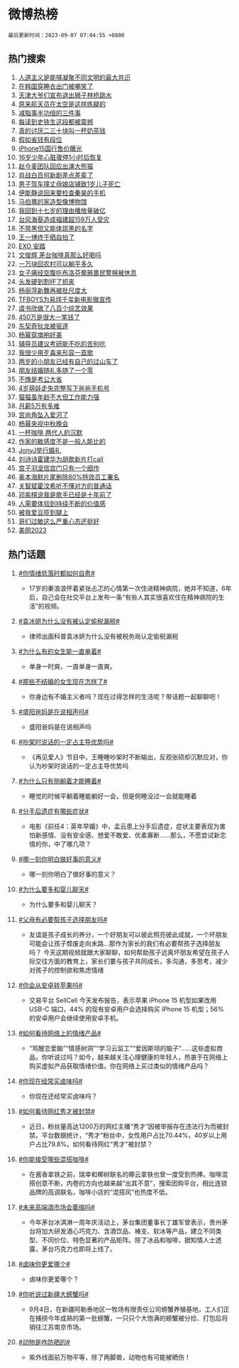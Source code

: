 # 微博热榜

`最后更新时间：2023-09-07 07:04:55 +0800`

## 热门搜索

1. [人道主义是能够凝聚不同文明的最大共识](https://m.weibo.cn/search?containerid=100103type%3D1%26t%3D10%26q%3D%23%E4%BA%BA%E9%81%93%E4%B8%BB%E4%B9%89%E6%98%AF%E8%83%BD%E5%A4%9F%E5%87%9D%E8%81%9A%E4%B8%8D%E5%90%8C%E6%96%87%E6%98%8E%E7%9A%84%E6%9C%80%E5%A4%A7%E5%85%B1%E8%AF%86%23&stream_entry_id=51&isnewpage=1&extparam=seat%3D1%26cate%3D10103%26pos%3D0%26stream_entry_id%3D51%26c_type%3D51%26dgr%3D0%26filter_type%3Drealtimehot%26display_time%3D1694041494%26pre_seqid%3D16940414940320481116&luicode=10000011&lfid=106003type%253D25%2526t%253D3%2526disable_hot%253D1%2526filter_type%253Drealtimehot)
1. [在韩国穿睡衣出门被嘲笑了](https://m.weibo.cn/search?containerid=100103type%3D1%26t%3D10%26q%3D%E5%9C%A8%E9%9F%A9%E5%9B%BD%E7%A9%BF%E7%9D%A1%E8%A1%A3%E5%87%BA%E9%97%A8%E8%A2%AB%E5%98%B2%E7%AC%91%E4%BA%86&stream_entry_id=31&isnewpage=1&extparam=seat%3D1%26lcate%3D5001%26stream_entry_id%3D31%26band_rank%3D1%26c_type%3D31%26dgr%3D0%26cate%3D5001%26realpos%3D1%26pos%3D0%26flag%3D2%26q%3D%25E5%259C%25A8%25E9%259F%25A9%25E5%259B%25BD%25E7%25A9%25BF%25E7%259D%25A1%25E8%25A1%25A3%25E5%2587%25BA%25E9%2597%25A8%25E8%25A2%25AB%25E5%2598%25B2%25E7%25AC%2591%25E4%25BA%2586%26filter_type%3Drealtimehot%26display_time%3D1694041494%26pre_seqid%3D16940414940320481116&luicode=10000011&lfid=106003type%253D25%2526t%253D3%2526disable_hot%253D1%2526filter_type%253Drealtimehot)
1. [天津大爷们宣布退出狮子林桥跳水](https://m.weibo.cn/search?containerid=100103type%3D1%26t%3D10%26q%3D%23%E5%A4%A9%E6%B4%A5%E5%A4%A7%E7%88%B7%E4%BB%AC%E5%AE%A3%E5%B8%83%E9%80%80%E5%87%BA%E7%8B%AE%E5%AD%90%E6%9E%97%E6%A1%A5%E8%B7%B3%E6%B0%B4%23&stream_entry_id=31&isnewpage=1&extparam=seat%3D1%26lcate%3D5001%26stream_entry_id%3D31%26band_rank%3D2%26c_type%3D31%26dgr%3D0%26cate%3D5001%26realpos%3D2%26pos%3D1%26flag%3D0%26q%3D%2523%25E5%25A4%25A9%25E6%25B4%25A5%25E5%25A4%25A7%25E7%2588%25B7%25E4%25BB%25AC%25E5%25AE%25A3%25E5%25B8%2583%25E9%2580%2580%25E5%2587%25BA%25E7%258B%25AE%25E5%25AD%2590%25E6%259E%2597%25E6%25A1%25A5%25E8%25B7%25B3%25E6%25B0%25B4%2523%26filter_type%3Drealtimehot%26display_time%3D1694041494%26pre_seqid%3D16940414940320481116&luicode=10000011&lfid=106003type%253D25%2526t%253D3%2526disable_hot%253D1%2526filter_type%253Drealtimehot)
1. [原来航天员在太空是这样练腿的](https://m.weibo.cn/search?containerid=100103type%3D1%26t%3D10%26q%3D%23%E5%8E%9F%E6%9D%A5%E8%88%AA%E5%A4%A9%E5%91%98%E5%9C%A8%E5%A4%AA%E7%A9%BA%E6%98%AF%E8%BF%99%E6%A0%B7%E7%BB%83%E8%85%BF%E7%9A%84%23&stream_entry_id=31&isnewpage=1&extparam=seat%3D1%26lcate%3D5001%26stream_entry_id%3D31%26band_rank%3D3%26c_type%3D31%26dgr%3D0%26cate%3D5001%26realpos%3D3%26pos%3D2%26flag%3D0%26q%3D%2523%25E5%258E%259F%25E6%259D%25A5%25E8%2588%25AA%25E5%25A4%25A9%25E5%2591%2598%25E5%259C%25A8%25E5%25A4%25AA%25E7%25A9%25BA%25E6%2598%25AF%25E8%25BF%2599%25E6%25A0%25B7%25E7%25BB%2583%25E8%2585%25BF%25E7%259A%2584%2523%26filter_type%3Drealtimehot%26display_time%3D1694041494%26pre_seqid%3D16940414940320481116&luicode=10000011&lfid=106003type%253D25%2526t%253D3%2526disable_hot%253D1%2526filter_type%253Drealtimehot)
1. [减脂事半功倍的三件事](https://m.weibo.cn/search?containerid=100103type%3D1%26t%3D10%26q%3D%E5%87%8F%E8%84%82%E4%BA%8B%E5%8D%8A%E5%8A%9F%E5%80%8D%E7%9A%84%E4%B8%89%E4%BB%B6%E4%BA%8B&stream_entry_id=31&isnewpage=1&extparam=seat%3D1%26lcate%3D5001%26stream_entry_id%3D31%26band_rank%3D4%26c_type%3D31%26dgr%3D0%26cate%3D5001%26realpos%3D4%26pos%3D3%26flag%3D0%26q%3D%25E5%2587%258F%25E8%2584%2582%25E4%25BA%258B%25E5%258D%258A%25E5%258A%259F%25E5%2580%258D%25E7%259A%2584%25E4%25B8%2589%25E4%25BB%25B6%25E4%25BA%258B%26filter_type%3Drealtimehot%26display_time%3D1694041494%26pre_seqid%3D16940414940320481116&luicode=10000011&lfid=106003type%253D25%2526t%253D3%2526disable_hot%253D1%2526filter_type%253Drealtimehot)
1. [每读到史铁生这段都被震撼](https://m.weibo.cn/search?containerid=100103type%3D1%26t%3D10%26q%3D%E6%AF%8F%E8%AF%BB%E5%88%B0%E5%8F%B2%E9%93%81%E7%94%9F%E8%BF%99%E6%AE%B5%E9%83%BD%E8%A2%AB%E9%9C%87%E6%92%BC&stream_entry_id=31&isnewpage=1&extparam=seat%3D1%26lcate%3D5001%26stream_entry_id%3D31%26band_rank%3D5%26c_type%3D31%26dgr%3D0%26cate%3D5001%26realpos%3D5%26pos%3D4%26flag%3D0%26q%3D%25E6%25AF%258F%25E8%25AF%25BB%25E5%2588%25B0%25E5%258F%25B2%25E9%2593%2581%25E7%2594%259F%25E8%25BF%2599%25E6%25AE%25B5%25E9%2583%25BD%25E8%25A2%25AB%25E9%259C%2587%25E6%2592%25BC%26filter_type%3Drealtimehot%26display_time%3D1694041494%26pre_seqid%3D16940414940320481116&luicode=10000011&lfid=106003type%253D25%2526t%253D3%2526disable_hot%253D1%2526filter_type%253Drealtimehot)
1. [真的讨厌二三十块叫一杯奶茶钱](https://m.weibo.cn/search?containerid=100103type%3D1%26t%3D10%26q%3D%E7%9C%9F%E7%9A%84%E8%AE%A8%E5%8E%8C%E4%BA%8C%E4%B8%89%E5%8D%81%E5%9D%97%E5%8F%AB%E4%B8%80%E6%9D%AF%E5%A5%B6%E8%8C%B6%E9%92%B1&stream_entry_id=31&isnewpage=1&extparam=seat%3D1%26lcate%3D5001%26stream_entry_id%3D31%26band_rank%3D6%26c_type%3D31%26dgr%3D0%26cate%3D5001%26realpos%3D6%26pos%3D5%26flag%3D0%26q%3D%25E7%259C%259F%25E7%259A%2584%25E8%25AE%25A8%25E5%258E%258C%25E4%25BA%258C%25E4%25B8%2589%25E5%258D%2581%25E5%259D%2597%25E5%258F%25AB%25E4%25B8%2580%25E6%259D%25AF%25E5%25A5%25B6%25E8%258C%25B6%25E9%2592%25B1%26filter_type%3Drealtimehot%26display_time%3D1694041494%26pre_seqid%3D16940414940320481116&luicode=10000011&lfid=106003type%253D25%2526t%253D3%2526disable_hot%253D1%2526filter_type%253Drealtimehot)
1. [假如省钱有段位](https://m.weibo.cn/search?containerid=100103type%3D1%26t%3D10%26q%3D%23%E5%81%87%E5%A6%82%E7%9C%81%E9%92%B1%E6%9C%89%E6%AE%B5%E4%BD%8D%23&stream_entry_id=31&isnewpage=1&extparam=seat%3D1%26lcate%3D5001%26topic_ad%3D1%26stream_entry_id%3D31%26band_rank%3D7%26c_type%3D31%26dgr%3D0%26adid%3D201706%26pos%3D6%26q%3D%2523%25E5%2581%2587%25E5%25A6%2582%25E7%259C%2581%25E9%2592%25B1%25E6%259C%2589%25E6%25AE%25B5%25E4%25BD%258D%2523%26cate%3D5001%26is_ad_pos%3D1%26filter_type%3Drealtimehot%26display_time%3D1694041494%26pre_seqid%3D16940414940320481116&luicode=10000011&lfid=106003type%253D25%2526t%253D3%2526disable_hot%253D1%2526filter_type%253Drealtimehot)
1. [iPhone15国行售价曝光](https://m.weibo.cn/search?containerid=100103type%3D1%26t%3D10%26q%3D%23iPhone15%E5%9B%BD%E8%A1%8C%E5%94%AE%E4%BB%B7%E6%9B%9D%E5%85%89%23&stream_entry_id=31&isnewpage=1&extparam=seat%3D1%26lcate%3D5001%26stream_entry_id%3D31%26band_rank%3D7%26c_type%3D31%26dgr%3D0%26cate%3D5001%26realpos%3D7%26pos%3D7%26flag%3D0%26q%3D%2523iPhone15%25E5%259B%25BD%25E8%25A1%258C%25E5%2594%25AE%25E4%25BB%25B7%25E6%259B%259D%25E5%2585%2589%2523%26filter_type%3Drealtimehot%26display_time%3D1694041494%26pre_seqid%3D16940414940320481116&luicode=10000011&lfid=106003type%253D25%2526t%253D3%2526disable_hot%253D1%2526filter_type%253Drealtimehot)
1. [16岁少年心脏骤停1小时后恢复](https://m.weibo.cn/search?containerid=100103type%3D1%26t%3D10%26q%3D%2316%E5%B2%81%E5%B0%91%E5%B9%B4%E5%BF%83%E8%84%8F%E9%AA%A4%E5%81%9C1%E5%B0%8F%E6%97%B6%E5%90%8E%E6%81%A2%E5%A4%8D%23&stream_entry_id=31&isnewpage=1&extparam=seat%3D1%26lcate%3D5001%26stream_entry_id%3D31%26band_rank%3D8%26c_type%3D31%26dgr%3D0%26cate%3D5001%26realpos%3D8%26pos%3D8%26flag%3D32768%26q%3D%252316%25E5%25B2%2581%25E5%25B0%2591%25E5%25B9%25B4%25E5%25BF%2583%25E8%2584%258F%25E9%25AA%25A4%25E5%2581%259C1%25E5%25B0%258F%25E6%2597%25B6%25E5%2590%258E%25E6%2581%25A2%25E5%25A4%258D%2523%26filter_type%3Drealtimehot%26display_time%3D1694041494%26pre_seqid%3D16940414940320481116&luicode=10000011&lfid=106003type%253D25%2526t%253D3%2526disable_hot%253D1%2526filter_type%253Drealtimehot)
1. [赵今麦团队回应出演大熊猫](https://m.weibo.cn/search?containerid=100103type%3D1%26t%3D10%26q%3D%23%E8%B5%B5%E4%BB%8A%E9%BA%A6%E5%9B%A2%E9%98%9F%E5%9B%9E%E5%BA%94%E5%87%BA%E6%BC%94%E5%A4%A7%E7%86%8A%E7%8C%AB%23&stream_entry_id=31&isnewpage=1&extparam=seat%3D1%26lcate%3D5001%26stream_entry_id%3D31%26band_rank%3D9%26c_type%3D31%26dgr%3D0%26cate%3D5001%26realpos%3D9%26pos%3D9%26flag%3D1%26q%3D%2523%25E8%25B5%25B5%25E4%25BB%258A%25E9%25BA%25A6%25E5%259B%25A2%25E9%2598%259F%25E5%259B%259E%25E5%25BA%2594%25E5%2587%25BA%25E6%25BC%2594%25E5%25A4%25A7%25E7%2586%258A%25E7%258C%25AB%2523%26filter_type%3Drealtimehot%26display_time%3D1694041494%26pre_seqid%3D16940414940320481116&luicode=10000011&lfid=106003type%253D25%2526t%253D3%2526disable_hot%253D1%2526filter_type%253Drealtimehot)
1. [肖战白百何新剧差点差辈了](https://m.weibo.cn/search?containerid=100103type%3D1%26t%3D10%26q%3D%23%E8%82%96%E6%88%98%E7%99%BD%E7%99%BE%E4%BD%95%E6%96%B0%E5%89%A7%E5%B7%AE%E7%82%B9%E5%B7%AE%E8%BE%88%E4%BA%86%23&stream_entry_id=31&isnewpage=1&extparam=seat%3D1%26lcate%3D5001%26stream_entry_id%3D31%26band_rank%3D10%26c_type%3D31%26dgr%3D0%26cate%3D5001%26realpos%3D10%26pos%3D10%26flag%3D0%26q%3D%2523%25E8%2582%2596%25E6%2588%2598%25E7%2599%25BD%25E7%2599%25BE%25E4%25BD%2595%25E6%2596%25B0%25E5%2589%25A7%25E5%25B7%25AE%25E7%2582%25B9%25E5%25B7%25AE%25E8%25BE%2588%25E4%25BA%2586%2523%26filter_type%3Drealtimehot%26display_time%3D1694041494%26pre_seqid%3D16940414940320481116&luicode=10000011&lfid=106003type%253D25%2526t%253D3%2526disable_hot%253D1%2526filter_type%253Drealtimehot)
1. [男子驾车撞丈母娘店铺致1岁儿子死亡](https://m.weibo.cn/search?containerid=100103type%3D1%26t%3D10%26q%3D%23%E7%94%B7%E5%AD%90%E9%A9%BE%E8%BD%A6%E6%92%9E%E4%B8%88%E6%AF%8D%E5%A8%98%E5%BA%97%E9%93%BA%E8%87%B41%E5%B2%81%E5%84%BF%E5%AD%90%E6%AD%BB%E4%BA%A1%23&stream_entry_id=31&isnewpage=1&extparam=seat%3D1%26lcate%3D5001%26stream_entry_id%3D31%26band_rank%3D11%26c_type%3D31%26dgr%3D0%26cate%3D5001%26realpos%3D11%26pos%3D11%26flag%3D0%26q%3D%2523%25E7%2594%25B7%25E5%25AD%2590%25E9%25A9%25BE%25E8%25BD%25A6%25E6%2592%259E%25E4%25B8%2588%25E6%25AF%258D%25E5%25A8%2598%25E5%25BA%2597%25E9%2593%25BA%25E8%2587%25B41%25E5%25B2%2581%25E5%2584%25BF%25E5%25AD%2590%25E6%25AD%25BB%25E4%25BA%25A1%2523%26filter_type%3Drealtimehot%26display_time%3D1694041494%26pre_seqid%3D16940414940320481116&luicode=10000011&lfid=106003type%253D25%2526t%253D3%2526disable_hot%253D1%2526filter_type%253Drealtimehot)
1. [伊能静说回来要检查秦昊的手机](https://m.weibo.cn/search?containerid=100103type%3D1%26t%3D10%26q%3D%23%E4%BC%8A%E8%83%BD%E9%9D%99%E8%AF%B4%E5%9B%9E%E6%9D%A5%E8%A6%81%E6%A3%80%E6%9F%A5%E7%A7%A6%E6%98%8A%E7%9A%84%E6%89%8B%E6%9C%BA%23&stream_entry_id=31&isnewpage=1&extparam=seat%3D1%26lcate%3D5001%26stream_entry_id%3D31%26band_rank%3D12%26c_type%3D31%26dgr%3D0%26cate%3D5001%26realpos%3D12%26pos%3D12%26flag%3D2%26q%3D%2523%25E4%25BC%258A%25E8%2583%25BD%25E9%259D%2599%25E8%25AF%25B4%25E5%259B%259E%25E6%259D%25A5%25E8%25A6%2581%25E6%25A3%2580%25E6%259F%25A5%25E7%25A7%25A6%25E6%2598%258A%25E7%259A%2584%25E6%2589%258B%25E6%259C%25BA%2523%26filter_type%3Drealtimehot%26display_time%3D1694041494%26pre_seqid%3D16940414940320481116&luicode=10000011&lfid=106003type%253D25%2526t%253D3%2526disable_hot%253D1%2526filter_type%253Drealtimehot)
1. [马伯骞的家造型像博物馆](https://m.weibo.cn/search?containerid=100103type%3D1%26t%3D10%26q%3D%E9%A9%AC%E4%BC%AF%E9%AA%9E%E7%9A%84%E5%AE%B6%E9%80%A0%E5%9E%8B%E5%83%8F%E5%8D%9A%E7%89%A9%E9%A6%86&stream_entry_id=31&isnewpage=1&extparam=seat%3D1%26lcate%3D5001%26stream_entry_id%3D31%26band_rank%3D13%26c_type%3D31%26dgr%3D0%26cate%3D5001%26realpos%3D13%26pos%3D13%26flag%3D0%26q%3D%25E9%25A9%25AC%25E4%25BC%25AF%25E9%25AA%259E%25E7%259A%2584%25E5%25AE%25B6%25E9%2580%25A0%25E5%259E%258B%25E5%2583%258F%25E5%258D%259A%25E7%2589%25A9%25E9%25A6%2586%26filter_type%3Drealtimehot%26display_time%3D1694041494%26pre_seqid%3D16940414940320481116&luicode=10000011&lfid=106003type%253D25%2526t%253D3%2526disable_hot%253D1%2526filter_type%253Drealtimehot)
1. [我回到十七岁的理由播放量破亿](https://m.weibo.cn/search?containerid=100103type%3D1%26t%3D10%26q%3D%23%E6%88%91%E5%9B%9E%E5%88%B0%E5%8D%81%E4%B8%83%E5%B2%81%E7%9A%84%E7%90%86%E7%94%B1%E6%92%AD%E6%94%BE%E9%87%8F%E7%A0%B4%E4%BA%BF%23&stream_entry_id=31&isnewpage=1&extparam=seat%3D1%26lcate%3D5001%26stream_entry_id%3D31%26band_rank%3D14%26c_type%3D31%26dgr%3D0%26cate%3D5001%26realpos%3D14%26pos%3D14%26flag%3D0%26q%3D%2523%25E6%2588%2591%25E5%259B%259E%25E5%2588%25B0%25E5%258D%2581%25E4%25B8%2583%25E5%25B2%2581%25E7%259A%2584%25E7%2590%2586%25E7%2594%25B1%25E6%2592%25AD%25E6%2594%25BE%25E9%2587%258F%25E7%25A0%25B4%25E4%25BA%25BF%2523%26filter_type%3Drealtimehot%26display_time%3D1694041494%26pre_seqid%3D16940414940320481116&luicode=10000011&lfid=106003type%253D25%2526t%253D3%2526disable_hot%253D1%2526filter_type%253Drealtimehot)
1. [台风海葵造成福建超159万人受灾](https://m.weibo.cn/search?containerid=100103type%3D1%26t%3D10%26q%3D%23%E5%8F%B0%E9%A3%8E%E6%B5%B7%E8%91%B5%E9%80%A0%E6%88%90%E7%A6%8F%E5%BB%BA%E8%B6%85159%E4%B8%87%E4%BA%BA%E5%8F%97%E7%81%BE%23&stream_entry_id=31&isnewpage=1&extparam=seat%3D1%26lcate%3D5001%26stream_entry_id%3D31%26band_rank%3D15%26c_type%3D31%26dgr%3D0%26cate%3D5001%26realpos%3D15%26pos%3D15%26flag%3D0%26q%3D%2523%25E5%258F%25B0%25E9%25A3%258E%25E6%25B5%25B7%25E8%2591%25B5%25E9%2580%25A0%25E6%2588%2590%25E7%25A6%258F%25E5%25BB%25BA%25E8%25B6%2585159%25E4%25B8%2587%25E4%25BA%25BA%25E5%258F%2597%25E7%2581%25BE%2523%26filter_type%3Drealtimehot%26display_time%3D1694041494%26pre_seqid%3D16940414940320481116&luicode=10000011&lfid=106003type%253D25%2526t%253D3%2526disable_hot%253D1%2526filter_type%253Drealtimehot)
1. [不带黑但又能体现黑的名字](https://m.weibo.cn/search?containerid=100103type%3D1%26t%3D10%26q%3D%23%E4%B8%8D%E5%B8%A6%E9%BB%91%E4%BD%86%E5%8F%88%E8%83%BD%E4%BD%93%E7%8E%B0%E9%BB%91%E7%9A%84%E5%90%8D%E5%AD%97%23&stream_entry_id=31&isnewpage=1&extparam=seat%3D1%26lcate%3D5001%26stream_entry_id%3D31%26band_rank%3D16%26c_type%3D31%26dgr%3D0%26cate%3D5001%26realpos%3D16%26pos%3D16%26flag%3D0%26q%3D%2523%25E4%25B8%258D%25E5%25B8%25A6%25E9%25BB%2591%25E4%25BD%2586%25E5%258F%2588%25E8%2583%25BD%25E4%25BD%2593%25E7%258E%25B0%25E9%25BB%2591%25E7%259A%2584%25E5%2590%258D%25E5%25AD%2597%2523%26filter_type%3Drealtimehot%26display_time%3D1694041494%26pre_seqid%3D16940414940320481116&luicode=10000011&lfid=106003type%253D25%2526t%253D3%2526disable_hot%253D1%2526filter_type%253Drealtimehot)
1. [王一博终于晒自拍了](https://m.weibo.cn/search?containerid=100103type%3D1%26t%3D10%26q%3D%23%E7%8E%8B%E4%B8%80%E5%8D%9A%E7%BB%88%E4%BA%8E%E6%99%92%E8%87%AA%E6%8B%8D%E4%BA%86%23&stream_entry_id=31&isnewpage=1&extparam=seat%3D1%26lcate%3D5001%26stream_entry_id%3D31%26band_rank%3D17%26c_type%3D31%26dgr%3D0%26cate%3D5001%26realpos%3D17%26pos%3D17%26flag%3D0%26q%3D%2523%25E7%258E%258B%25E4%25B8%2580%25E5%258D%259A%25E7%25BB%2588%25E4%25BA%258E%25E6%2599%2592%25E8%2587%25AA%25E6%258B%258D%25E4%25BA%2586%2523%26filter_type%3Drealtimehot%26display_time%3D1694041494%26pre_seqid%3D16940414940320481116&luicode=10000011&lfid=106003type%253D25%2526t%253D3%2526disable_hot%253D1%2526filter_type%253Drealtimehot)
1. [EXO 安踏](https://m.weibo.cn/search?containerid=100103type%3D1%26t%3D10%26q%3DEXO+%E5%AE%89%E8%B8%8F&stream_entry_id=31&isnewpage=1&extparam=seat%3D1%26lcate%3D5001%26stream_entry_id%3D31%26band_rank%3D18%26c_type%3D31%26dgr%3D0%26cate%3D5001%26realpos%3D18%26pos%3D18%26flag%3D0%26q%3DEXO%2520%25E5%25AE%2589%25E8%25B8%258F%26filter_type%3Drealtimehot%26display_time%3D1694041494%26pre_seqid%3D16940414940320481116&luicode=10000011&lfid=106003type%253D25%2526t%253D3%2526disable_hot%253D1%2526filter_type%253Drealtimehot)
1. [文俊辉 茅台咖啡真那么好喝吗](https://m.weibo.cn/search?containerid=100103type%3D1%26t%3D10%26q%3D%E6%96%87%E4%BF%8A%E8%BE%89+%E8%8C%85%E5%8F%B0%E5%92%96%E5%95%A1%E7%9C%9F%E9%82%A3%E4%B9%88%E5%A5%BD%E5%96%9D%E5%90%97&stream_entry_id=31&isnewpage=1&extparam=seat%3D1%26lcate%3D5001%26stream_entry_id%3D31%26band_rank%3D19%26c_type%3D31%26dgr%3D0%26cate%3D5001%26realpos%3D19%26pos%3D19%26flag%3D0%26q%3D%25E6%2596%2587%25E4%25BF%258A%25E8%25BE%2589%2520%25E8%258C%2585%25E5%258F%25B0%25E5%2592%2596%25E5%2595%25A1%25E7%259C%259F%25E9%2582%25A3%25E4%25B9%2588%25E5%25A5%25BD%25E5%2596%259D%25E5%2590%2597%26filter_type%3Drealtimehot%26display_time%3D1694041494%26pre_seqid%3D16940414940320481116&luicode=10000011&lfid=106003type%253D25%2526t%253D3%2526disable_hot%253D1%2526filter_type%253Drealtimehot)
1. [一万块回农村可以躺平多久](https://m.weibo.cn/search?containerid=100103type%3D1%26t%3D10%26q%3D%23%E4%B8%80%E4%B8%87%E5%9D%97%E5%9B%9E%E5%86%9C%E6%9D%91%E5%8F%AF%E4%BB%A5%E8%BA%BA%E5%B9%B3%E5%A4%9A%E4%B9%85%23&stream_entry_id=31&isnewpage=1&extparam=seat%3D1%26lcate%3D5001%26stream_entry_id%3D31%26band_rank%3D20%26c_type%3D31%26dgr%3D0%26cate%3D5001%26realpos%3D20%26pos%3D20%26flag%3D0%26q%3D%2523%25E4%25B8%2580%25E4%25B8%2587%25E5%259D%2597%25E5%259B%259E%25E5%2586%259C%25E6%259D%2591%25E5%258F%25AF%25E4%25BB%25A5%25E8%25BA%25BA%25E5%25B9%25B3%25E5%25A4%259A%25E4%25B9%2585%2523%26filter_type%3Drealtimehot%26display_time%3D1694041494%26pre_seqid%3D16940414940320481116&luicode=10000011&lfid=106003type%253D25%2526t%253D3%2526disable_hot%253D1%2526filter_type%253Drealtimehot)
1. [女子痛经空腹吃布洛芬晕厥裹民警棉被休息](https://m.weibo.cn/search?containerid=100103type%3D1%26t%3D10%26q%3D%23%E5%A5%B3%E5%AD%90%E7%97%9B%E7%BB%8F%E7%A9%BA%E8%85%B9%E5%90%83%E5%B8%83%E6%B4%9B%E8%8A%AC%E6%99%95%E5%8E%A5%E8%A3%B9%E6%B0%91%E8%AD%A6%E6%A3%89%E8%A2%AB%E4%BC%91%E6%81%AF%23&stream_entry_id=31&isnewpage=1&extparam=seat%3D1%26lcate%3D5001%26stream_entry_id%3D31%26band_rank%3D21%26c_type%3D31%26dgr%3D0%26cate%3D5001%26realpos%3D21%26pos%3D21%26flag%3D32768%26q%3D%2523%25E5%25A5%25B3%25E5%25AD%2590%25E7%2597%259B%25E7%25BB%258F%25E7%25A9%25BA%25E8%2585%25B9%25E5%2590%2583%25E5%25B8%2583%25E6%25B4%259B%25E8%258A%25AC%25E6%2599%2595%25E5%258E%25A5%25E8%25A3%25B9%25E6%25B0%2591%25E8%25AD%25A6%25E6%25A3%2589%25E8%25A2%25AB%25E4%25BC%2591%25E6%2581%25AF%2523%26filter_type%3Drealtimehot%26display_time%3D1694041494%26pre_seqid%3D16940414940320481116&luicode=10000011&lfid=106003type%253D25%2526t%253D3%2526disable_hot%253D1%2526filter_type%253Drealtimehot)
1. [头发硬到割坏了抓夹](https://m.weibo.cn/search?containerid=100103type%3D1%26t%3D10%26q%3D%23%E5%A4%B4%E5%8F%91%E7%A1%AC%E5%88%B0%E5%89%B2%E5%9D%8F%E4%BA%86%E6%8A%93%E5%A4%B9%23&stream_entry_id=31&isnewpage=1&extparam=seat%3D1%26lcate%3D5001%26stream_entry_id%3D31%26band_rank%3D22%26c_type%3D31%26dgr%3D0%26cate%3D5001%26realpos%3D22%26pos%3D22%26flag%3D0%26q%3D%2523%25E5%25A4%25B4%25E5%258F%2591%25E7%25A1%25AC%25E5%2588%25B0%25E5%2589%25B2%25E5%259D%258F%25E4%25BA%2586%25E6%258A%2593%25E5%25A4%25B9%2523%26filter_type%3Drealtimehot%26display_time%3D1694041494%26pre_seqid%3D16940414940320481116&luicode=10000011&lfid=106003type%253D25%2526t%253D3%2526disable_hot%253D1%2526filter_type%253Drealtimehot)
1. [杨丽萍新舞再被批尺度大](https://m.weibo.cn/search?containerid=100103type%3D1%26t%3D10%26q%3D%23%E6%9D%A8%E4%B8%BD%E8%90%8D%E6%96%B0%E8%88%9E%E5%86%8D%E8%A2%AB%E6%89%B9%E5%B0%BA%E5%BA%A6%E5%A4%A7%23&stream_entry_id=31&isnewpage=1&extparam=seat%3D1%26lcate%3D5001%26stream_entry_id%3D31%26band_rank%3D23%26c_type%3D31%26dgr%3D0%26cate%3D5001%26realpos%3D23%26pos%3D23%26flag%3D0%26q%3D%2523%25E6%259D%25A8%25E4%25B8%25BD%25E8%2590%258D%25E6%2596%25B0%25E8%2588%259E%25E5%2586%258D%25E8%25A2%25AB%25E6%2589%25B9%25E5%25B0%25BA%25E5%25BA%25A6%25E5%25A4%25A7%2523%26filter_type%3Drealtimehot%26display_time%3D1694041494%26pre_seqid%3D16940414940320481116&luicode=10000011&lfid=106003type%253D25%2526t%253D3%2526disable_hot%253D1%2526filter_type%253Drealtimehot)
1. [TFBOYS为易烊千玺新电影做宣传](https://m.weibo.cn/search?containerid=100103type%3D1%26t%3D10%26q%3D%23TFBOYS%E4%B8%BA%E6%98%93%E7%83%8A%E5%8D%83%E7%8E%BA%E6%96%B0%E7%94%B5%E5%BD%B1%E5%81%9A%E5%AE%A3%E4%BC%A0%23&stream_entry_id=31&isnewpage=1&extparam=seat%3D1%26lcate%3D5001%26stream_entry_id%3D31%26band_rank%3D24%26c_type%3D31%26dgr%3D0%26cate%3D5001%26realpos%3D24%26pos%3D24%26flag%3D0%26q%3D%2523TFBOYS%25E4%25B8%25BA%25E6%2598%2593%25E7%2583%258A%25E5%258D%2583%25E7%258E%25BA%25E6%2596%25B0%25E7%2594%25B5%25E5%25BD%25B1%25E5%2581%259A%25E5%25AE%25A3%25E4%25BC%25A0%2523%26filter_type%3Drealtimehot%26display_time%3D1694041494%26pre_seqid%3D16940414940320481116&luicode=10000011&lfid=106003type%253D25%2526t%253D3%2526disable_hot%253D1%2526filter_type%253Drealtimehot)
1. [虞书欣做了八百个综艺效果](https://m.weibo.cn/search?containerid=100103type%3D1%26t%3D10%26q%3D%E8%99%9E%E4%B9%A6%E6%AC%A3%E5%81%9A%E4%BA%86%E5%85%AB%E7%99%BE%E4%B8%AA%E7%BB%BC%E8%89%BA%E6%95%88%E6%9E%9C&stream_entry_id=31&isnewpage=1&extparam=seat%3D1%26lcate%3D5001%26stream_entry_id%3D31%26band_rank%3D25%26c_type%3D31%26dgr%3D0%26cate%3D5001%26realpos%3D25%26pos%3D25%26flag%3D0%26q%3D%25E8%2599%259E%25E4%25B9%25A6%25E6%25AC%25A3%25E5%2581%259A%25E4%25BA%2586%25E5%2585%25AB%25E7%2599%25BE%25E4%25B8%25AA%25E7%25BB%25BC%25E8%2589%25BA%25E6%2595%2588%25E6%259E%259C%26filter_type%3Drealtimehot%26display_time%3D1694041494%26pre_seqid%3D16940414940320481116&luicode=10000011&lfid=106003type%253D25%2526t%253D3%2526disable_hot%253D1%2526filter_type%253Drealtimehot)
1. [450万是很大一笔钱了](https://m.weibo.cn/search?containerid=100103type%3D1%26t%3D10%26q%3D450%E4%B8%87%E6%98%AF%E5%BE%88%E5%A4%A7%E4%B8%80%E7%AC%94%E9%92%B1%E4%BA%86&stream_entry_id=31&isnewpage=1&extparam=seat%3D1%26lcate%3D5001%26stream_entry_id%3D31%26band_rank%3D26%26c_type%3D31%26dgr%3D0%26cate%3D5001%26realpos%3D26%26pos%3D26%26flag%3D0%26q%3D450%25E4%25B8%2587%25E6%2598%25AF%25E5%25BE%2588%25E5%25A4%25A7%25E4%25B8%2580%25E7%25AC%2594%25E9%2592%25B1%25E4%25BA%2586%26filter_type%3Drealtimehot%26display_time%3D1694041494%26pre_seqid%3D16940414940320481116&luicode=10000011&lfid=106003type%253D25%2526t%253D3%2526disable_hot%253D1%2526filter_type%253Drealtimehot)
1. [东契奇狄龙被驱逐](https://m.weibo.cn/search?containerid=100103type%3D1%26t%3D10%26q%3D%23%E4%B8%9C%E5%A5%91%E5%A5%87%E7%8B%84%E9%BE%99%E8%A2%AB%E9%A9%B1%E9%80%90%23&stream_entry_id=31&isnewpage=1&extparam=seat%3D1%26lcate%3D5001%26stream_entry_id%3D31%26band_rank%3D27%26c_type%3D31%26dgr%3D0%26cate%3D5001%26realpos%3D27%26pos%3D27%26flag%3D1%26q%3D%2523%25E4%25B8%259C%25E5%25A5%2591%25E5%25A5%2587%25E7%258B%2584%25E9%25BE%2599%25E8%25A2%25AB%25E9%25A9%25B1%25E9%2580%2590%2523%26filter_type%3Drealtimehot%26display_time%3D1694041494%26pre_seqid%3D16940414940320481116&luicode=10000011&lfid=106003type%253D25%2526t%253D3%2526disable_hot%253D1%2526filter_type%253Drealtimehot)
1. [杨幂穿旗袍好美](https://m.weibo.cn/search?containerid=100103type%3D1%26t%3D10%26q%3D%23%E6%9D%A8%E5%B9%82%E7%A9%BF%E6%97%97%E8%A2%8D%E5%A5%BD%E7%BE%8E%23&stream_entry_id=31&isnewpage=1&extparam=seat%3D1%26lcate%3D5001%26stream_entry_id%3D31%26band_rank%3D28%26c_type%3D31%26dgr%3D0%26cate%3D5001%26realpos%3D28%26pos%3D28%26flag%3D0%26q%3D%2523%25E6%259D%25A8%25E5%25B9%2582%25E7%25A9%25BF%25E6%2597%2597%25E8%25A2%258D%25E5%25A5%25BD%25E7%25BE%258E%2523%26filter_type%3Drealtimehot%26display_time%3D1694041494%26pre_seqid%3D16940414940320481116&luicode=10000011&lfid=106003type%253D25%2526t%253D3%2526disable_hot%253D1%2526filter_type%253Drealtimehot)
1. [辅导员建议考研能不吃的苦别吃](https://m.weibo.cn/search?containerid=100103type%3D1%26t%3D10%26q%3D%E8%BE%85%E5%AF%BC%E5%91%98%E5%BB%BA%E8%AE%AE%E8%80%83%E7%A0%94%E8%83%BD%E4%B8%8D%E5%90%83%E7%9A%84%E8%8B%A6%E5%88%AB%E5%90%83&stream_entry_id=31&isnewpage=1&extparam=seat%3D1%26lcate%3D5001%26stream_entry_id%3D31%26band_rank%3D29%26c_type%3D31%26dgr%3D0%26cate%3D5001%26realpos%3D29%26pos%3D29%26flag%3D0%26q%3D%25E8%25BE%2585%25E5%25AF%25BC%25E5%2591%2598%25E5%25BB%25BA%25E8%25AE%25AE%25E8%2580%2583%25E7%25A0%2594%25E8%2583%25BD%25E4%25B8%258D%25E5%2590%2583%25E7%259A%2584%25E8%258B%25A6%25E5%2588%25AB%25E5%2590%2583%26filter_type%3Drealtimehot%26display_time%3D1694041494%26pre_seqid%3D16940414940320481116&luicode=10000011&lfid=106003type%253D25%2526t%253D3%2526disable_hot%253D1%2526filter_type%253Drealtimehot)
1. [我很少用歹毒来形容一首歌](https://m.weibo.cn/search?containerid=100103type%3D1%26t%3D10%26q%3D%E6%88%91%E5%BE%88%E5%B0%91%E7%94%A8%E6%AD%B9%E6%AF%92%E6%9D%A5%E5%BD%A2%E5%AE%B9%E4%B8%80%E9%A6%96%E6%AD%8C&stream_entry_id=31&isnewpage=1&extparam=seat%3D1%26lcate%3D5001%26stream_entry_id%3D31%26band_rank%3D30%26c_type%3D31%26dgr%3D0%26cate%3D5001%26realpos%3D30%26pos%3D30%26flag%3D0%26q%3D%25E6%2588%2591%25E5%25BE%2588%25E5%25B0%2591%25E7%2594%25A8%25E6%25AD%25B9%25E6%25AF%2592%25E6%259D%25A5%25E5%25BD%25A2%25E5%25AE%25B9%25E4%25B8%2580%25E9%25A6%2596%25E6%25AD%258C%26filter_type%3Drealtimehot%26display_time%3D1694041494%26pre_seqid%3D16940414940320481116&luicode=10000011&lfid=106003type%253D25%2526t%253D3%2526disable_hot%253D1%2526filter_type%253Drealtimehot)
1. [两岁的小朋友已经有自己的过山车了](https://m.weibo.cn/search?containerid=100103type%3D1%26t%3D10%26q%3D%E4%B8%A4%E5%B2%81%E7%9A%84%E5%B0%8F%E6%9C%8B%E5%8F%8B%E5%B7%B2%E7%BB%8F%E6%9C%89%E8%87%AA%E5%B7%B1%E7%9A%84%E8%BF%87%E5%B1%B1%E8%BD%A6%E4%BA%86&stream_entry_id=31&isnewpage=1&extparam=seat%3D1%26lcate%3D5001%26stream_entry_id%3D31%26band_rank%3D31%26c_type%3D31%26dgr%3D0%26cate%3D5001%26realpos%3D31%26pos%3D31%26flag%3D1%26q%3D%25E4%25B8%25A4%25E5%25B2%2581%25E7%259A%2584%25E5%25B0%258F%25E6%259C%258B%25E5%258F%258B%25E5%25B7%25B2%25E7%25BB%258F%25E6%259C%2589%25E8%2587%25AA%25E5%25B7%25B1%25E7%259A%2584%25E8%25BF%2587%25E5%25B1%25B1%25E8%25BD%25A6%25E4%25BA%2586%26filter_type%3Drealtimehot%26display_time%3D1694041494%26pre_seqid%3D16940414940320481116&luicode=10000011&lfid=106003type%253D25%2526t%253D3%2526disable_hot%253D1%2526filter_type%253Drealtimehot)
1. [朋友结婚随礼多随了一个零](https://m.weibo.cn/search?containerid=100103type%3D1%26t%3D10%26q%3D%23%E6%9C%8B%E5%8F%8B%E7%BB%93%E5%A9%9A%E9%9A%8F%E7%A4%BC%E5%A4%9A%E9%9A%8F%E4%BA%86%E4%B8%80%E4%B8%AA%E9%9B%B6%23&stream_entry_id=31&isnewpage=1&extparam=seat%3D1%26lcate%3D5001%26stream_entry_id%3D31%26band_rank%3D32%26c_type%3D31%26dgr%3D0%26cate%3D5001%26realpos%3D32%26pos%3D32%26flag%3D0%26q%3D%2523%25E6%259C%258B%25E5%258F%258B%25E7%25BB%2593%25E5%25A9%259A%25E9%259A%258F%25E7%25A4%25BC%25E5%25A4%259A%25E9%259A%258F%25E4%25BA%2586%25E4%25B8%2580%25E4%25B8%25AA%25E9%259B%25B6%2523%26filter_type%3Drealtimehot%26display_time%3D1694041494%26pre_seqid%3D16940414940320481116&luicode=10000011&lfid=106003type%253D25%2526t%253D3%2526disable_hot%253D1%2526filter_type%253Drealtimehot)
1. [不愧是考公大省](https://m.weibo.cn/search?containerid=100103type%3D1%26t%3D10%26q%3D%E4%B8%8D%E6%84%A7%E6%98%AF%E8%80%83%E5%85%AC%E5%A4%A7%E7%9C%81&stream_entry_id=31&isnewpage=1&extparam=seat%3D1%26lcate%3D5001%26stream_entry_id%3D31%26band_rank%3D33%26c_type%3D31%26dgr%3D0%26cate%3D5001%26realpos%3D33%26pos%3D33%26flag%3D0%26q%3D%25E4%25B8%258D%25E6%2584%25A7%25E6%2598%25AF%25E8%2580%2583%25E5%2585%25AC%25E5%25A4%25A7%25E7%259C%2581%26filter_type%3Drealtimehot%26display_time%3D1694041494%26pre_seqid%3D16940414940320481116&luicode=10000011&lfid=106003type%253D25%2526t%253D3%2526disable_hot%253D1%2526filter_type%253Drealtimehot)
1. [4岁萌娃走失完整写下爸爸手机号](https://m.weibo.cn/search?containerid=100103type%3D1%26t%3D10%26q%3D%234%E5%B2%81%E8%90%8C%E5%A8%83%E8%B5%B0%E5%A4%B1%E5%AE%8C%E6%95%B4%E5%86%99%E4%B8%8B%E7%88%B8%E7%88%B8%E6%89%8B%E6%9C%BA%E5%8F%B7%23&stream_entry_id=31&isnewpage=1&extparam=seat%3D1%26lcate%3D5001%26stream_entry_id%3D31%26band_rank%3D34%26c_type%3D31%26dgr%3D0%26cate%3D5001%26realpos%3D34%26pos%3D34%26flag%3D32768%26q%3D%25234%25E5%25B2%2581%25E8%2590%258C%25E5%25A8%2583%25E8%25B5%25B0%25E5%25A4%25B1%25E5%25AE%258C%25E6%2595%25B4%25E5%2586%2599%25E4%25B8%258B%25E7%2588%25B8%25E7%2588%25B8%25E6%2589%258B%25E6%259C%25BA%25E5%258F%25B7%2523%26filter_type%3Drealtimehot%26display_time%3D1694041494%26pre_seqid%3D16940414940320481116&luicode=10000011&lfid=106003type%253D25%2526t%253D3%2526disable_hot%253D1%2526filter_type%253Drealtimehot)
1. [猫猫虽年龄不大但工作能力强](https://m.weibo.cn/search?containerid=100103type%3D1%26t%3D10%26q%3D%E7%8C%AB%E7%8C%AB%E8%99%BD%E5%B9%B4%E9%BE%84%E4%B8%8D%E5%A4%A7%E4%BD%86%E5%B7%A5%E4%BD%9C%E8%83%BD%E5%8A%9B%E5%BC%BA&stream_entry_id=31&isnewpage=1&extparam=seat%3D1%26lcate%3D5001%26stream_entry_id%3D31%26band_rank%3D35%26c_type%3D31%26dgr%3D0%26cate%3D5001%26realpos%3D35%26pos%3D35%26flag%3D0%26q%3D%25E7%258C%25AB%25E7%258C%25AB%25E8%2599%25BD%25E5%25B9%25B4%25E9%25BE%2584%25E4%25B8%258D%25E5%25A4%25A7%25E4%25BD%2586%25E5%25B7%25A5%25E4%25BD%259C%25E8%2583%25BD%25E5%258A%259B%25E5%25BC%25BA%26filter_type%3Drealtimehot%26display_time%3D1694041494%26pre_seqid%3D16940414940320481116&luicode=10000011&lfid=106003type%253D25%2526t%253D3%2526disable_hot%253D1%2526filter_type%253Drealtimehot)
1. [月薪5万有多难](https://m.weibo.cn/search?containerid=100103type%3D1%26t%3D10%26q%3D%23%E6%9C%88%E8%96%AA5%E4%B8%87%E6%9C%89%E5%A4%9A%E9%9A%BE%23&stream_entry_id=31&isnewpage=1&extparam=seat%3D1%26lcate%3D5001%26stream_entry_id%3D31%26band_rank%3D36%26c_type%3D31%26dgr%3D0%26cate%3D5001%26realpos%3D36%26pos%3D36%26flag%3D0%26q%3D%2523%25E6%259C%2588%25E8%2596%25AA5%25E4%25B8%2587%25E6%259C%2589%25E5%25A4%259A%25E9%259A%25BE%2523%26filter_type%3Drealtimehot%26display_time%3D1694041494%26pre_seqid%3D16940414940320481116&luicode=10000011&lfid=106003type%253D25%2526t%253D3%2526disable_hot%253D1%2526filter_type%253Drealtimehot)
1. [宫尚角坠入爱河了](https://m.weibo.cn/search?containerid=100103type%3D1%26t%3D10%26q%3D%23%E5%AE%AB%E5%B0%9A%E8%A7%92%E5%9D%A0%E5%85%A5%E7%88%B1%E6%B2%B3%E4%BA%86%23&stream_entry_id=31&isnewpage=1&extparam=seat%3D1%26lcate%3D5001%26stream_entry_id%3D31%26band_rank%3D37%26c_type%3D31%26dgr%3D0%26cate%3D5001%26realpos%3D37%26pos%3D37%26flag%3D0%26q%3D%2523%25E5%25AE%25AB%25E5%25B0%259A%25E8%25A7%2592%25E5%259D%25A0%25E5%2585%25A5%25E7%2588%25B1%25E6%25B2%25B3%25E4%25BA%2586%2523%26filter_type%3Drealtimehot%26display_time%3D1694041494%26pre_seqid%3D16940414940320481116&luicode=10000011&lfid=106003type%253D25%2526t%253D3%2526disable_hot%253D1%2526filter_type%253Drealtimehot)
1. [杨幂央视中秋晚会](https://m.weibo.cn/search?containerid=100103type%3D1%26t%3D10%26q%3D%23%E6%9D%A8%E5%B9%82%E5%A4%AE%E8%A7%86%E4%B8%AD%E7%A7%8B%E6%99%9A%E4%BC%9A%23&stream_entry_id=31&isnewpage=1&extparam=seat%3D1%26lcate%3D5001%26stream_entry_id%3D31%26band_rank%3D38%26c_type%3D31%26dgr%3D0%26cate%3D5001%26realpos%3D38%26pos%3D38%26flag%3D0%26q%3D%2523%25E6%259D%25A8%25E5%25B9%2582%25E5%25A4%25AE%25E8%25A7%2586%25E4%25B8%25AD%25E7%25A7%258B%25E6%2599%259A%25E4%25BC%259A%2523%26filter_type%3Drealtimehot%26display_time%3D1694041494%26pre_seqid%3D16940414940320481116&luicode=10000011&lfid=106003type%253D25%2526t%253D3%2526disable_hot%253D1%2526filter_type%253Drealtimehot)
1. [一杯咖啡 两代人的沉默](https://m.weibo.cn/search?containerid=100103type%3D1%26t%3D10%26q%3D%E4%B8%80%E6%9D%AF%E5%92%96%E5%95%A1+%E4%B8%A4%E4%BB%A3%E4%BA%BA%E7%9A%84%E6%B2%89%E9%BB%98&stream_entry_id=31&isnewpage=1&extparam=seat%3D1%26lcate%3D5001%26stream_entry_id%3D31%26band_rank%3D39%26c_type%3D31%26dgr%3D0%26cate%3D5001%26realpos%3D39%26pos%3D39%26flag%3D0%26q%3D%25E4%25B8%2580%25E6%259D%25AF%25E5%2592%2596%25E5%2595%25A1%2520%25E4%25B8%25A4%25E4%25BB%25A3%25E4%25BA%25BA%25E7%259A%2584%25E6%25B2%2589%25E9%25BB%2598%26filter_type%3Drealtimehot%26display_time%3D1694041494%26pre_seqid%3D16940414940320481116&luicode=10000011&lfid=106003type%253D25%2526t%253D3%2526disable_hot%253D1%2526filter_type%253Drealtimehot)
1. [作家的敏感度不是一般人能比的](https://m.weibo.cn/search?containerid=100103type%3D1%26t%3D10%26q%3D%E4%BD%9C%E5%AE%B6%E7%9A%84%E6%95%8F%E6%84%9F%E5%BA%A6%E4%B8%8D%E6%98%AF%E4%B8%80%E8%88%AC%E4%BA%BA%E8%83%BD%E6%AF%94%E7%9A%84&stream_entry_id=31&isnewpage=1&extparam=seat%3D1%26lcate%3D5001%26stream_entry_id%3D31%26band_rank%3D40%26c_type%3D31%26dgr%3D0%26cate%3D5001%26realpos%3D40%26pos%3D40%26flag%3D0%26q%3D%25E4%25BD%259C%25E5%25AE%25B6%25E7%259A%2584%25E6%2595%258F%25E6%2584%259F%25E5%25BA%25A6%25E4%25B8%258D%25E6%2598%25AF%25E4%25B8%2580%25E8%2588%25AC%25E4%25BA%25BA%25E8%2583%25BD%25E6%25AF%2594%25E7%259A%2584%26filter_type%3Drealtimehot%26display_time%3D1694041494%26pre_seqid%3D16940414940320481116&luicode=10000011&lfid=106003type%253D25%2526t%253D3%2526disable_hot%253D1%2526filter_type%253Drealtimehot)
1. [JonyJ举行婚礼](https://m.weibo.cn/search?containerid=100103type%3D1%26t%3D10%26q%3D%23JonyJ%E4%B8%BE%E8%A1%8C%E5%A9%9A%E7%A4%BC%23&stream_entry_id=31&isnewpage=1&extparam=seat%3D1%26lcate%3D5001%26stream_entry_id%3D31%26band_rank%3D41%26c_type%3D31%26dgr%3D0%26cate%3D5001%26realpos%3D41%26pos%3D41%26flag%3D0%26q%3D%2523JonyJ%25E4%25B8%25BE%25E8%25A1%258C%25E5%25A9%259A%25E7%25A4%25BC%2523%26filter_type%3Drealtimehot%26display_time%3D1694041494%26pre_seqid%3D16940414940320481116&luicode=10000011&lfid=106003type%253D25%2526t%253D3%2526disable_hot%253D1%2526filter_type%253Drealtimehot)
1. [刘诗诗霍建华为胡歌新片打call](https://m.weibo.cn/search?containerid=100103type%3D1%26t%3D10%26q%3D%23%E5%88%98%E8%AF%97%E8%AF%97%E9%9C%8D%E5%BB%BA%E5%8D%8E%E4%B8%BA%E8%83%A1%E6%AD%8C%E6%96%B0%E7%89%87%E6%89%93call%23&stream_entry_id=31&isnewpage=1&extparam=seat%3D1%26lcate%3D5001%26stream_entry_id%3D31%26band_rank%3D42%26c_type%3D31%26dgr%3D0%26cate%3D5001%26realpos%3D42%26pos%3D42%26flag%3D0%26q%3D%2523%25E5%2588%2598%25E8%25AF%2597%25E8%25AF%2597%25E9%259C%258D%25E5%25BB%25BA%25E5%258D%258E%25E4%25B8%25BA%25E8%2583%25A1%25E6%25AD%258C%25E6%2596%25B0%25E7%2589%2587%25E6%2589%2593call%2523%26filter_type%3Drealtimehot%26display_time%3D1694041494%26pre_seqid%3D16940414940320481116&luicode=10000011&lfid=106003type%253D25%2526t%253D3%2526disable_hot%253D1%2526filter_type%253Drealtimehot)
1. [宫子羽坚信宫门只有一个细作](https://m.weibo.cn/search?containerid=100103type%3D1%26t%3D10%26q%3D%23%E5%AE%AB%E5%AD%90%E7%BE%BD%E5%9D%9A%E4%BF%A1%E5%AE%AB%E9%97%A8%E5%8F%AA%E6%9C%89%E4%B8%80%E4%B8%AA%E7%BB%86%E4%BD%9C%23&stream_entry_id=31&isnewpage=1&extparam=seat%3D1%26lcate%3D5001%26stream_entry_id%3D31%26band_rank%3D43%26c_type%3D31%26dgr%3D0%26cate%3D5001%26realpos%3D43%26pos%3D43%26flag%3D0%26q%3D%2523%25E5%25AE%25AB%25E5%25AD%2590%25E7%25BE%25BD%25E5%259D%259A%25E4%25BF%25A1%25E5%25AE%25AB%25E9%2597%25A8%25E5%258F%25AA%25E6%259C%2589%25E4%25B8%2580%25E4%25B8%25AA%25E7%25BB%2586%25E4%25BD%259C%2523%26filter_type%3Drealtimehot%26display_time%3D1694041494%26pre_seqid%3D16940414940320481116&luicode=10000011&lfid=106003type%253D25%2526t%253D3%2526disable_hot%253D1%2526filter_type%253Drealtimehot)
1. [奥本海默片尾删除80%特效员工署名](https://m.weibo.cn/search?containerid=100103type%3D1%26t%3D10%26q%3D%E5%A5%A5%E6%9C%AC%E6%B5%B7%E9%BB%98%E7%89%87%E5%B0%BE%E5%88%A0%E9%99%A480%25%E7%89%B9%E6%95%88%E5%91%98%E5%B7%A5%E7%BD%B2%E5%90%8D&stream_entry_id=31&isnewpage=1&extparam=seat%3D1%26lcate%3D5001%26stream_entry_id%3D31%26band_rank%3D44%26c_type%3D31%26dgr%3D0%26cate%3D5001%26realpos%3D44%26pos%3D44%26flag%3D0%26q%3D%25E5%25A5%25A5%25E6%259C%25AC%25E6%25B5%25B7%25E9%25BB%2598%25E7%2589%2587%25E5%25B0%25BE%25E5%2588%25A0%25E9%2599%25A480%2525%25E7%2589%25B9%25E6%2595%2588%25E5%2591%2598%25E5%25B7%25A5%25E7%25BD%25B2%25E5%2590%258D%26filter_type%3Drealtimehot%26display_time%3D1694041494%26pre_seqid%3D16940414940320481116&luicode=10000011&lfid=106003type%253D25%2526t%253D3%2526disable_hot%253D1%2526filter_type%253Drealtimehot)
1. [关智斌霍汶希听不懂对方的普通话](https://m.weibo.cn/search?containerid=100103type%3D1%26t%3D10%26q%3D%23%E5%85%B3%E6%99%BA%E6%96%8C%E9%9C%8D%E6%B1%B6%E5%B8%8C%E5%90%AC%E4%B8%8D%E6%87%82%E5%AF%B9%E6%96%B9%E7%9A%84%E6%99%AE%E9%80%9A%E8%AF%9D%23&stream_entry_id=31&isnewpage=1&extparam=seat%3D1%26lcate%3D5001%26stream_entry_id%3D31%26band_rank%3D45%26c_type%3D31%26dgr%3D0%26cate%3D5001%26realpos%3D45%26pos%3D45%26flag%3D1%26q%3D%2523%25E5%2585%25B3%25E6%2599%25BA%25E6%2596%258C%25E9%259C%258D%25E6%25B1%25B6%25E5%25B8%258C%25E5%2590%25AC%25E4%25B8%258D%25E6%2587%2582%25E5%25AF%25B9%25E6%2596%25B9%25E7%259A%2584%25E6%2599%25AE%25E9%2580%259A%25E8%25AF%259D%2523%26filter_type%3Drealtimehot%26display_time%3D1694041494%26pre_seqid%3D16940414940320481116&luicode=10000011&lfid=106003type%253D25%2526t%253D3%2526disable_hot%253D1%2526filter_type%253Drealtimehot)
1. [邓紫棋说我是歌手已经是十年前了](https://m.weibo.cn/search?containerid=100103type%3D1%26t%3D10%26q%3D%23%E9%82%93%E7%B4%AB%E6%A3%8B%E8%AF%B4%E6%88%91%E6%98%AF%E6%AD%8C%E6%89%8B%E5%B7%B2%E7%BB%8F%E6%98%AF%E5%8D%81%E5%B9%B4%E5%89%8D%E4%BA%86%23&stream_entry_id=31&isnewpage=1&extparam=seat%3D1%26lcate%3D5001%26stream_entry_id%3D31%26band_rank%3D46%26c_type%3D31%26dgr%3D0%26cate%3D5001%26realpos%3D46%26pos%3D46%26flag%3D0%26q%3D%2523%25E9%2582%2593%25E7%25B4%25AB%25E6%25A3%258B%25E8%25AF%25B4%25E6%2588%2591%25E6%2598%25AF%25E6%25AD%258C%25E6%2589%258B%25E5%25B7%25B2%25E7%25BB%258F%25E6%2598%25AF%25E5%258D%2581%25E5%25B9%25B4%25E5%2589%258D%25E4%25BA%2586%2523%26filter_type%3Drealtimehot%26display_time%3D1694041494%26pre_seqid%3D16940414940320481116&luicode=10000011&lfid=106003type%253D25%2526t%253D3%2526disable_hot%253D1%2526filter_type%253Drealtimehot)
1. [人需要体验到持续不断的价值感](https://m.weibo.cn/search?containerid=100103type%3D1%26t%3D10%26q%3D%E4%BA%BA%E9%9C%80%E8%A6%81%E4%BD%93%E9%AA%8C%E5%88%B0%E6%8C%81%E7%BB%AD%E4%B8%8D%E6%96%AD%E7%9A%84%E4%BB%B7%E5%80%BC%E6%84%9F&stream_entry_id=31&isnewpage=1&extparam=seat%3D1%26lcate%3D5001%26stream_entry_id%3D31%26band_rank%3D47%26c_type%3D31%26dgr%3D0%26cate%3D5001%26realpos%3D47%26pos%3D47%26flag%3D0%26q%3D%25E4%25BA%25BA%25E9%259C%2580%25E8%25A6%2581%25E4%25BD%2593%25E9%25AA%258C%25E5%2588%25B0%25E6%258C%2581%25E7%25BB%25AD%25E4%25B8%258D%25E6%2596%25AD%25E7%259A%2584%25E4%25BB%25B7%25E5%2580%25BC%25E6%2584%259F%26filter_type%3Drealtimehot%26display_time%3D1694041494%26pre_seqid%3D16940414940320481116&luicode=10000011&lfid=106003type%253D25%2526t%253D3%2526disable_hot%253D1%2526filter_type%253Drealtimehot)
1. [被我爱豆揽到腿上](https://m.weibo.cn/search?containerid=100103type%3D1%26t%3D10%26q%3D%E8%A2%AB%E6%88%91%E7%88%B1%E8%B1%86%E6%8F%BD%E5%88%B0%E8%85%BF%E4%B8%8A&stream_entry_id=31&isnewpage=1&extparam=seat%3D1%26lcate%3D5001%26stream_entry_id%3D31%26band_rank%3D48%26c_type%3D31%26dgr%3D0%26cate%3D5001%26realpos%3D48%26pos%3D48%26flag%3D0%26q%3D%25E8%25A2%25AB%25E6%2588%2591%25E7%2588%25B1%25E8%25B1%2586%25E6%258F%25BD%25E5%2588%25B0%25E8%2585%25BF%25E4%25B8%258A%26filter_type%3Drealtimehot%26display_time%3D1694041494%26pre_seqid%3D16940414940320481116&luicode=10000011&lfid=106003type%253D25%2526t%253D3%2526disable_hot%253D1%2526filter_type%253Drealtimehot)
1. [哥们过敏这么严重心态还挺好](https://m.weibo.cn/search?containerid=100103type%3D1%26t%3D10%26q%3D%E5%93%A5%E4%BB%AC%E8%BF%87%E6%95%8F%E8%BF%99%E4%B9%88%E4%B8%A5%E9%87%8D%E5%BF%83%E6%80%81%E8%BF%98%E6%8C%BA%E5%A5%BD&stream_entry_id=31&isnewpage=1&extparam=seat%3D1%26lcate%3D5001%26stream_entry_id%3D31%26band_rank%3D49%26c_type%3D31%26dgr%3D0%26cate%3D5001%26realpos%3D49%26pos%3D49%26flag%3D0%26q%3D%25E5%2593%25A5%25E4%25BB%25AC%25E8%25BF%2587%25E6%2595%258F%25E8%25BF%2599%25E4%25B9%2588%25E4%25B8%25A5%25E9%2587%258D%25E5%25BF%2583%25E6%2580%2581%25E8%25BF%2598%25E6%258C%25BA%25E5%25A5%25BD%26filter_type%3Drealtimehot%26display_time%3D1694041494%26pre_seqid%3D16940414940320481116&luicode=10000011&lfid=106003type%253D25%2526t%253D3%2526disable_hot%253D1%2526filter_type%253Drealtimehot)
1. [美网2023](https://m.weibo.cn/search?containerid=100103type%3D1%26t%3D10%26q%3D%E7%BE%8E%E7%BD%912023&stream_entry_id=31&isnewpage=1&extparam=seat%3D1%26lcate%3D5001%26stream_entry_id%3D31%26band_rank%3D50%26c_type%3D31%26dgr%3D0%26cate%3D5001%26realpos%3D50%26pos%3D50%26flag%3D0%26q%3D%25E7%25BE%258E%25E7%25BD%25912023%26filter_type%3Drealtimehot%26display_time%3D1694041494%26pre_seqid%3D16940414940320481116&luicode=10000011&lfid=106003type%253D25%2526t%253D3%2526disable_hot%253D1%2526filter_type%253Drealtimehot)

## 热门话题

1. [#你情绪低落时都如何自愈#](https://m.weibo.cn/search?containerid=231522type%3D1%26t%3D10%26q%3D%23%E4%BD%A0%E6%83%85%E7%BB%AA%E4%BD%8E%E8%90%BD%E6%97%B6%E9%83%BD%E5%A6%82%E4%BD%95%E8%87%AA%E6%84%88%23&stream_entry_id=128&isnewpage=1&extparam=seat%3D1%26lcate%3D5004%26cate%3D5004%26pos%3D1-0-0%26dgr%3D0%26c_type%3D128%26unitid%3D1693893437413%26display_time%3D1694041495%26pre_seqid%3D169404149553406405103&luicode=10000011&lfid=231648_-_4)
    - 17岁的秦浪浪怀着紧张忐忑的心情第一次住进精神病院，她并不知道，6年后，自己会在社交平台上发布一条“有些人其实很喜欢住在精神病院的生活”的视频。

1. [#袁冰妍为什么没有被认定偷税漏税#](https://m.weibo.cn/search?containerid=231522type%3D1%26t%3D10%26q%3D%23%E8%A2%81%E5%86%B0%E5%A6%8D%E4%B8%BA%E4%BB%80%E4%B9%88%E6%B2%A1%E6%9C%89%E8%A2%AB%E8%AE%A4%E5%AE%9A%E5%81%B7%E7%A8%8E%E6%BC%8F%E7%A8%8E%23&stream_entry_id=128&isnewpage=1&extparam=seat%3D1%26lcate%3D5004%26cate%3D5004%26pos%3D1-0-1%26dgr%3D0%26c_type%3D128%26unitid%3D1693922563083%26display_time%3D1694041495%26pre_seqid%3D169404149553406405103&luicode=10000011&lfid=231648_-_4)
    - 律师出面科普袁冰妍为什么没有被税务局认定偷税漏税

1. [#为什么有的女生能一直单着#](https://m.weibo.cn/search?containerid=231522type%3D1%26t%3D10%26q%3D%23%E4%B8%BA%E4%BB%80%E4%B9%88%E6%9C%89%E7%9A%84%E5%A5%B3%E7%94%9F%E8%83%BD%E4%B8%80%E7%9B%B4%E5%8D%95%E7%9D%80%23&stream_entry_id=128&isnewpage=1&extparam=seat%3D1%26lcate%3D5004%26cate%3D5004%26pos%3D1-0-2%26dgr%3D0%26c_type%3D128%26unitid%3D1694006863899%26display_time%3D1694041495%26pre_seqid%3D169404149553406405103&luicode=10000011&lfid=231648_-_4)
    - 单身一时爽，一直单身一直爽。

1. [#那些不结婚的女生现在怎样了#](https://m.weibo.cn/search?containerid=231522type%3D1%26t%3D10%26q%3D%23%E9%82%A3%E4%BA%9B%E4%B8%8D%E7%BB%93%E5%A9%9A%E7%9A%84%E5%A5%B3%E7%94%9F%E7%8E%B0%E5%9C%A8%E6%80%8E%E6%A0%B7%E4%BA%86%23&stream_entry_id=128&isnewpage=1&extparam=seat%3D1%26lcate%3D5004%26cate%3D5004%26pos%3D1-0-3%26dgr%3D0%26c_type%3D128%26unitid%3D1694008672089%26display_time%3D1694041495%26pre_seqid%3D169404149553406405103&luicode=10000011&lfid=231648_-_4)
    - 你身边有不婚主义者吗？现在过得怎样的生活呢？带话题一起聊聊吧！

1. [#盛阳爸妈是在说相声吗#](https://m.weibo.cn/search?containerid=231522type%3D1%26t%3D10%26q%3D%23%E7%9B%9B%E9%98%B3%E7%88%B8%E5%A6%88%E6%98%AF%E5%9C%A8%E8%AF%B4%E7%9B%B8%E5%A3%B0%E5%90%97%23&stream_entry_id=128&isnewpage=1&extparam=seat%3D1%26lcate%3D5004%26cate%3D5004%26pos%3D1-0-4%26dgr%3D0%26c_type%3D128%26unitid%3D1693967872903%26display_time%3D1694041495%26pre_seqid%3D169404149553406405103&luicode=10000011&lfid=231648_-_4)
    - 盛阳爸妈是在说相声吗

1. [#吵架时说话的一定占主导优势吗#](https://m.weibo.cn/search?containerid=231522type%3D1%26t%3D10%26q%3D%23%E5%90%B5%E6%9E%B6%E6%97%B6%E8%AF%B4%E8%AF%9D%E7%9A%84%E4%B8%80%E5%AE%9A%E5%8D%A0%E4%B8%BB%E5%AF%BC%E4%BC%98%E5%8A%BF%E5%90%97%23&stream_entry_id=128&isnewpage=1&extparam=seat%3D1%26lcate%3D5004%26cate%3D5004%26pos%3D1-0-5%26dgr%3D0%26c_type%3D128%26unitid%3D1693978660376%26display_time%3D1694041495%26pre_seqid%3D169404149553406405103&luicode=10000011&lfid=231648_-_4)
    - 《再见爱人》节目中，王睡睡吵架时不断输出，反观张硕却沉默应对，你认为吵架时说话的一定占主导优势吗

1. [#为什么只有侧躺着才能睡着#](https://m.weibo.cn/search?containerid=231522type%3D1%26t%3D10%26q%3D%23%E4%B8%BA%E4%BB%80%E4%B9%88%E5%8F%AA%E6%9C%89%E4%BE%A7%E8%BA%BA%E7%9D%80%E6%89%8D%E8%83%BD%E7%9D%A1%E7%9D%80%23&stream_entry_id=128&isnewpage=1&extparam=seat%3D1%26lcate%3D5004%26cate%3D5004%26pos%3D1-0-6%26dgr%3D0%26c_type%3D128%26unitid%3D1693869141410%26display_time%3D1694041495%26pre_seqid%3D169404149553406405103&luicode=10000011&lfid=231648_-_4)
    - 睡觉的时候平躺着睡能躺好一会，但是侧睡没过一会就能睡着

1. [#分手后遗症有哪些症状#](https://m.weibo.cn/search?containerid=231522type%3D1%26t%3D10%26q%3D%23%E5%88%86%E6%89%8B%E5%90%8E%E9%81%97%E7%97%87%E6%9C%89%E5%93%AA%E4%BA%9B%E7%97%87%E7%8A%B6%23&stream_entry_id=128&isnewpage=1&extparam=seat%3D1%26lcate%3D5004%26cate%3D5004%26pos%3D1-0-7%26dgr%3D0%26c_type%3D128%26unitid%3D1693885033986%26display_time%3D1694041495%26pre_seqid%3D169404149553406405103&luicode=10000011&lfid=231648_-_4)
    - 电影《前任4：英年早婚》中，孟云患上分手后遗症，症状主要表现为害怕新感情、没有安全感、想爱不敢爱、优柔寡断……那么，不愿尝试新恋情的你，中了哪几项？

1. [#哪一刻你明白做好事的意义#](https://m.weibo.cn/search?containerid=231522type%3D1%26t%3D10%26q%3D%23%E5%93%AA%E4%B8%80%E5%88%BB%E4%BD%A0%E6%98%8E%E7%99%BD%E5%81%9A%E5%A5%BD%E4%BA%8B%E7%9A%84%E6%84%8F%E4%B9%89%23&stream_entry_id=128&isnewpage=1&extparam=seat%3D1%26lcate%3D5004%26cate%3D5004%26pos%3D1-0-8%26dgr%3D0%26c_type%3D128%26unitid%3D1693918065162%26display_time%3D1694041495%26pre_seqid%3D169404149553406405103&luicode=10000011&lfid=231648_-_4)
    - 哪一刻你明白了做好事的意义？

1. [#为什么要多和婴儿聊天#](https://m.weibo.cn/search?containerid=231522type%3D1%26t%3D10%26q%3D%23%E4%B8%BA%E4%BB%80%E4%B9%88%E8%A6%81%E5%A4%9A%E5%92%8C%E5%A9%B4%E5%84%BF%E8%81%8A%E5%A4%A9%23&stream_entry_id=128&isnewpage=1&extparam=seat%3D1%26lcate%3D5004%26cate%3D5004%26pos%3D1-0-9%26dgr%3D0%26c_type%3D128%26unitid%3D1693956173551%26display_time%3D1694041495%26pre_seqid%3D169404149553406405103&luicode=10000011&lfid=231648_-_4)
    - 为什么要多和婴儿聊天？

1. [#父母有必要帮孩子选择朋友吗#](https://m.weibo.cn/search?containerid=231522type%3D1%26t%3D10%26q%3D%23%E7%88%B6%E6%AF%8D%E6%9C%89%E5%BF%85%E8%A6%81%E5%B8%AE%E5%AD%A9%E5%AD%90%E9%80%89%E6%8B%A9%E6%9C%8B%E5%8F%8B%E5%90%97%23&stream_entry_id=128&isnewpage=1&extparam=seat%3D1%26lcate%3D5004%26cate%3D5004%26pos%3D1-0-10%26dgr%3D0%26c_type%3D128%26unitid%3D1693969107797%26display_time%3D1694041495%26pre_seqid%3D169404149553406405103&luicode=10000011&lfid=231648_-_4)
    - 友谊是孩子成长的养分，一个好朋友可以彼此照亮彼此成就，一个坏朋友可能会让孩子颓废走向末路…那作为家长的我们有必要帮孩子选择朋友吗？
今天这期视频就跟大家聊聊，如何帮助孩子远离坏朋友希望在孩子人际交往方面的教育上，家长们要与孩子共同成长，多沟通，多思考，减少对孩子的控制欲和焦虑情绪

1. [#你会从安卓转苹果吗#](https://m.weibo.cn/search?containerid=231522type%3D1%26t%3D10%26q%3D%23%E4%BD%A0%E4%BC%9A%E4%BB%8E%E5%AE%89%E5%8D%93%E8%BD%AC%E8%8B%B9%E6%9E%9C%E5%90%97%23&stream_entry_id=128&isnewpage=1&extparam=seat%3D1%26lcate%3D5004%26cate%3D5004%26pos%3D1-0-11%26dgr%3D0%26c_type%3D128%26unitid%3D1693979863415%26display_time%3D1694041495%26pre_seqid%3D169404149553406405103&luicode=10000011&lfid=231648_-_4)
    - 交易平台 SellCell 今天发布报告，表示苹果 iPhone 15 机型如果改用 USB-C 端口，44% 的现有安卓用户会选择购买 iPhone 15 机型；56% 的安卓用户会继续使用安卓手机。

1. [#如何看待网络上的情绪产品#](https://m.weibo.cn/search?containerid=231522type%3D1%26t%3D10%26q%3D%23%E5%A6%82%E4%BD%95%E7%9C%8B%E5%BE%85%E7%BD%91%E7%BB%9C%E4%B8%8A%E7%9A%84%E6%83%85%E7%BB%AA%E4%BA%A7%E5%93%81%23&stream_entry_id=128&isnewpage=1&extparam=seat%3D1%26lcate%3D5004%26cate%3D5004%26pos%3D1-0-12%26dgr%3D0%26c_type%3D128%26unitid%3D1693950780621%26display_time%3D1694041495%26pre_seqid%3D169404149553406405103&luicode=10000011&lfid=231648_-_4)
    - “骂醒恋爱脑”“情感树洞”“学习云监工”“爱因斯坦的脑子”……这些虚拟商品，你听说过吗？如今，越来越关注心理健康的年轻人，热衷于在网络上购买虚拟产品获取情绪价值。你在网络上买过类似的情绪产品吗？ ​​​

1. [#你现在经常买卤味吗#](https://m.weibo.cn/search?containerid=231522type%3D1%26t%3D10%26q%3D%23%E4%BD%A0%E7%8E%B0%E5%9C%A8%E7%BB%8F%E5%B8%B8%E4%B9%B0%E5%8D%A4%E5%91%B3%E5%90%97%23&stream_entry_id=128&isnewpage=1&extparam=seat%3D1%26lcate%3D5004%26cate%3D5004%26pos%3D1-0-13%26dgr%3D0%26c_type%3D128%26unitid%3D1693927990920%26display_time%3D1694041495%26pre_seqid%3D169404149553406405103&luicode=10000011&lfid=231648_-_4)
    - 你现在还经常买卤味吗？

1. [#如何看待网红秀才被封禁#](https://m.weibo.cn/search?containerid=231522type%3D1%26t%3D10%26q%3D%23%E5%A6%82%E4%BD%95%E7%9C%8B%E5%BE%85%E7%BD%91%E7%BA%A2%E7%A7%80%E6%89%8D%E8%A2%AB%E5%B0%81%E7%A6%81%23&stream_entry_id=128&isnewpage=1&extparam=seat%3D1%26lcate%3D5004%26cate%3D5004%26pos%3D1-0-14%26dgr%3D0%26c_type%3D128%26unitid%3D1693911168203%26display_time%3D1694041495%26pre_seqid%3D169404149553406405103&luicode=10000011&lfid=231648_-_4)
    - 近日，粉丝量高达1200万的网红主播“秀才”因被举报存在违法行为而被封禁。平台数据统计，“秀才”粉丝中，女性用户占比70.44%，40岁以上用户占比79.8%。如何看待网红“秀才”被封禁？  ​​​

1. [#你能接受哪些混搭咖啡#](https://m.weibo.cn/search?containerid=231522type%3D1%26t%3D10%26q%3D%23%E4%BD%A0%E8%83%BD%E6%8E%A5%E5%8F%97%E5%93%AA%E4%BA%9B%E6%B7%B7%E6%90%AD%E5%92%96%E5%95%A1%23&stream_entry_id=128&isnewpage=1&extparam=seat%3D1%26lcate%3D5004%26cate%3D5004%26pos%3D1-0-15%26dgr%3D0%26c_type%3D128%26unitid%3D1693909069550%26display_time%3D1694041495%26pre_seqid%3D169404149553406405103&luicode=10000011&lfid=231648_-_4)
    - 在酱香拿铁之前，瑞幸和椰树联名的椰云拿铁也曾一度受到热捧。咖啡混搭创意不断，内卷的方向也越来越“出其不意”，搜索团购平台，相比连锁品牌的高调联名，咖啡小店的“混搭风”也热度不低。

1. [#未来高端酒市场会萎缩吗#](https://m.weibo.cn/search?containerid=231522type%3D1%26t%3D10%26q%3D%23%E6%9C%AA%E6%9D%A5%E9%AB%98%E7%AB%AF%E9%85%92%E5%B8%82%E5%9C%BA%E4%BC%9A%E8%90%8E%E7%BC%A9%E5%90%97%23&stream_entry_id=128&isnewpage=1&extparam=seat%3D1%26lcate%3D5004%26cate%3D5004%26pos%3D1-0-16%26dgr%3D0%26c_type%3D128%26unitid%3D1693899478204%26display_time%3D1694041495%26pre_seqid%3D169404149553406405103&luicode=10000011&lfid=231648_-_4)
    - 今年茅台冰淇淋一周年庆活动上，茅台集团董事长丁雄军曾表示，贵州茅台将加大研发酒心巧克力、含酒饮品、棒支、软冰等产品，建立不同类型、不同价位、特色显著的产品矩阵。除了冰品和咖啡，据知情人士透露，茅台巧克力也即将上线了。

1. [#卤味你更爱哪个#](https://m.weibo.cn/search?containerid=231522type%3D1%26t%3D10%26q%3D%23%E5%8D%A4%E5%91%B3%E4%BD%A0%E6%9B%B4%E7%88%B1%E5%93%AA%E4%B8%AA%23&stream_entry_id=128&isnewpage=1&extparam=seat%3D1%26lcate%3D5004%26cate%3D5004%26pos%3D1-0-17%26dgr%3D0%26c_type%3D128%26unitid%3D1693897335659%26display_time%3D1694041495%26pre_seqid%3D169404149553406405103&luicode=10000011&lfid=231648_-_4)
    - 卤味你更爱哪个？

1. [#你听说过新疆大螃蟹吗#](https://m.weibo.cn/search?containerid=231522type%3D1%26t%3D10%26q%3D%23%E4%BD%A0%E5%90%AC%E8%AF%B4%E8%BF%87%E6%96%B0%E7%96%86%E5%A4%A7%E8%9E%83%E8%9F%B9%E5%90%97%23&stream_entry_id=128&isnewpage=1&extparam=seat%3D1%26lcate%3D5004%26cate%3D5004%26pos%3D1-0-18%26dgr%3D0%26c_type%3D128%26unitid%3D1693974463840%26display_time%3D1694041495%26pre_seqid%3D169404149553406405103&luicode=10000011&lfid=231648_-_4)
    - 9月4日，在新疆阿勒泰地区一牧场有限责任公司螃蟹养殖基地，工人们正在捕捞今年成熟的第一批螃蟹，一只只个大饱满的螃蟹被分捡、打包后将销往江苏南京市场。

1. [#动物是咋防晒的#](https://m.weibo.cn/search?containerid=231522type%3D1%26t%3D10%26q%3D%23%E5%8A%A8%E7%89%A9%E6%98%AF%E5%92%8B%E9%98%B2%E6%99%92%E7%9A%84%23&stream_entry_id=128&isnewpage=1&extparam=seat%3D1%26lcate%3D5004%26cate%3D5004%26pos%3D1-0-19%26dgr%3D0%26c_type%3D128%26unitid%3D1693962472188%26display_time%3D1694041495%26pre_seqid%3D169404149553406405103&luicode=10000011&lfid=231648_-_4)
    - 紫外线面前万物平等，除了两脚兽，动物也有可能被晒伤！

